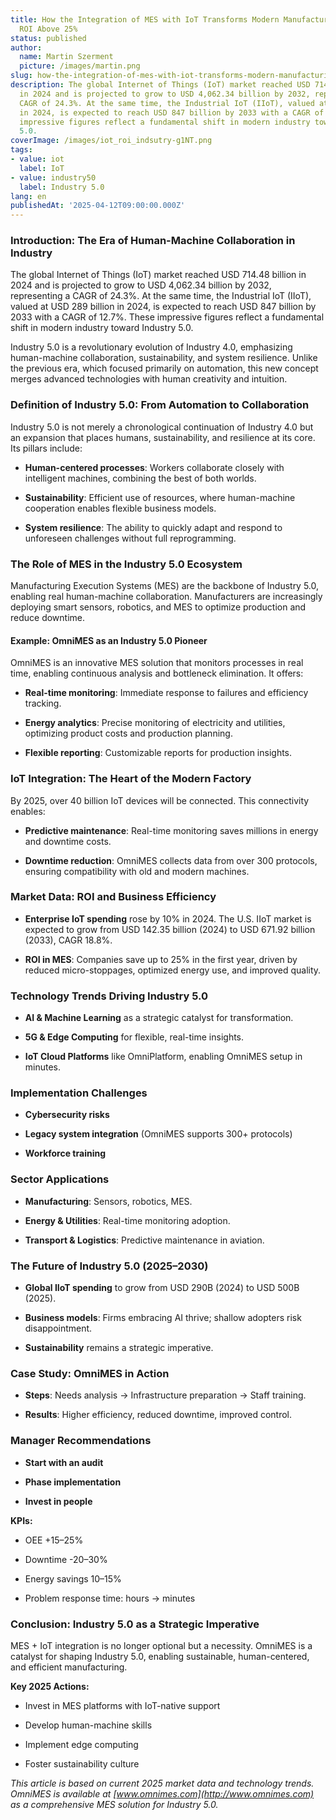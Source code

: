 ```yaml
---
title: How the Integration of MES with IoT Transforms Modern Manufacturing and Delivers
  ROI Above 25%
status: published
author:
  name: Martin Szerment
  picture: /images/martin.png
slug: how-the-integration-of-mes-with-iot-transforms-modern-manufacturing-and-delivers-roi-above-25
description: The global Internet of Things (IoT) market reached USD 714.48 billion
  in 2024 and is projected to grow to USD 4,062.34 billion by 2032, representing a
  CAGR of 24.3%. At the same time, the Industrial IoT (IIoT), valued at USD 289 billion
  in 2024, is expected to reach USD 847 billion by 2033 with a CAGR of 12.7%. These
  impressive figures reflect a fundamental shift in modern industry toward Industry
  5.0.
coverImage: /images/iot_roi_indsutry-g1NT.png
tags:
- value: iot
  label: IoT
- value: industry50
  label: Industry 5.0
lang: en
publishedAt: '2025-04-12T09:00:00.000Z'
---
```

### Introduction: The Era of Human-Machine Collaboration in Industry

The global Internet of Things (IoT) market reached USD 714.48 billion in 2024 and is projected to grow to USD 4,062.34 billion by 2032, representing a CAGR of 24.3%. At the same time, the Industrial IoT (IIoT), valued at USD 289 billion in 2024, is expected to reach USD 847 billion by 2033 with a CAGR of 12.7%. These impressive figures reflect a fundamental shift in modern industry toward Industry 5.0.

Industry 5.0 is a revolutionary evolution of Industry 4.0, emphasizing human-machine collaboration, sustainability, and system resilience. Unlike the previous era, which focused primarily on automation, this new concept merges advanced technologies with human creativity and intuition.

### Definition of Industry 5.0: From Automation to Collaboration

Industry 5.0 is not merely a chronological continuation of Industry 4.0 but an expansion that places humans, sustainability, and resilience at its core. Its pillars include:

- **Human-centered processes**: Workers collaborate closely with intelligent machines, combining the best of both worlds.

- **Sustainability**: Efficient use of resources, where human-machine cooperation enables flexible business models.

- **System resilience**: The ability to quickly adapt and respond to unforeseen challenges without full reprogramming.

### The Role of MES in the Industry 5.0 Ecosystem

Manufacturing Execution Systems (MES) are the backbone of Industry 5.0, enabling real human-machine collaboration. Manufacturers are increasingly deploying smart sensors, robotics, and MES to optimize production and reduce downtime.

#### Example: OmniMES as an Industry 5.0 Pioneer

OmniMES is an innovative MES solution that monitors processes in real time, enabling continuous analysis and bottleneck elimination. It offers:

- **Real-time monitoring**: Immediate response to failures and efficiency tracking.

- **Energy analytics**: Precise monitoring of electricity and utilities, optimizing product costs and production planning.

- **Flexible reporting**: Customizable reports for production insights.

### IoT Integration: The Heart of the Modern Factory

By 2025, over 40 billion IoT devices will be connected. This connectivity enables:

- **Predictive maintenance**: Real-time monitoring saves millions in energy and downtime costs.

- **Downtime reduction**: OmniMES collects data from over 300 protocols, ensuring compatibility with old and modern machines.

### Market Data: ROI and Business Efficiency

- **Enterprise IoT spending** rose by 10% in 2024. The U.S. IIoT market is expected to grow from USD 142.35 billion (2024) to USD 671.92 billion (2033), CAGR 18.8%.

- **ROI in MES**: Companies save up to 25% in the first year, driven by reduced micro-stoppages, optimized energy use, and improved quality.

### Technology Trends Driving Industry 5.0

- **AI & Machine Learning** as a strategic catalyst for transformation.

- **5G & Edge Computing** for flexible, real-time insights.

- **IoT Cloud Platforms** like OmniPlatform, enabling OmniMES setup in minutes.

### Implementation Challenges

- **Cybersecurity risks**

- **Legacy system integration** (OmniMES supports 300+ protocols)

- **Workforce training**

### Sector Applications

- **Manufacturing**: Sensors, robotics, MES.

- **Energy & Utilities**: Real-time monitoring adoption.

- **Transport & Logistics**: Predictive maintenance in aviation.

### The Future of Industry 5.0 (2025–2030)

- **Global IIoT spending** to grow from USD 290B (2024) to USD 500B (2025).

- **Business models**: Firms embracing AI thrive; shallow adopters risk disappointment.

- **Sustainability** remains a strategic imperative.

### Case Study: OmniMES in Action

- **Steps**: Needs analysis → Infrastructure preparation → Staff training.

- **Results**: Higher efficiency, reduced downtime, improved control.

### Manager Recommendations

- **Start with an audit**

- **Phase implementation**

- **Invest in people**

**KPIs:**

- OEE +15–25%

- Downtime -20–30%

- Energy savings 10–15%

- Problem response time: hours → minutes

### Conclusion: Industry 5.0 as a Strategic Imperative

MES + IoT integration is no longer optional but a necessity. OmniMES is a catalyst for shaping Industry 5.0, enabling sustainable, human-centered, and efficient manufacturing.

**Key 2025 Actions:**

- Invest in MES platforms with IoT-native support

- Develop human-machine skills

- Implement edge computing

- Foster sustainability culture

*This article is based on current 2025 market data and technology trends. OmniMES is available at [www.omnimes.com](http://www.omnimes.com) as a comprehensive MES solution for Industry 5.0.*